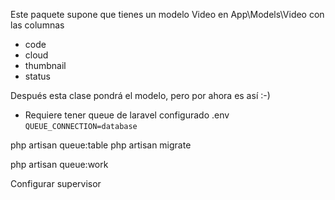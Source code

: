 Este paquete supone que tienes un modelo Video en App\Models\Video con las columnas
 - code
 - cloud
 - thumbnail
 - status

Después esta clase pondrá el modelo, pero por ahora es así :-)

- Requiere tener queue de laravel configurado 
.env
`QUEUE_CONNECTION=database`

php artisan queue:table
php artisan migrate

php artisan queue:work

Configurar supervisor